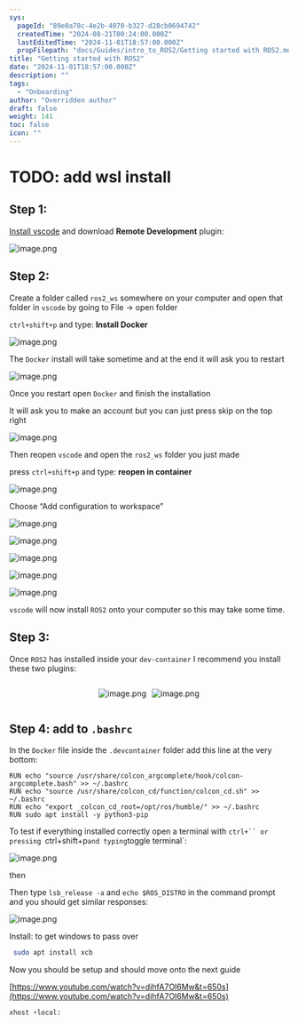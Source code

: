 ```yaml
---
sys:
  pageId: "89e0a78c-4e2b-4070-b327-d28cb0694742"
  createdTime: "2024-08-21T00:24:00.000Z"
  lastEditedTime: "2024-11-01T18:57:00.000Z"
  propFilepath: "docs/Guides/intro_to_ROS2/Getting started with ROS2.md"
title: "Getting started with ROS2"
date: "2024-11-01T18:57:00.000Z"
description: ""
tags:
  - "Onboarding"
author: "Overridden author"
draft: false
weight: 141
toc: false
icon: ""
---
```


# TODO: add wsl install

## Step 1:

[Install vscode](https://code.visualstudio.com/download) and download **Remote Development** plugin:

![image.png](https://prod-files-secure.s3.us-west-2.amazonaws.com/d518164a-d88e-44d1-a4ee-3adb3bd8bce0/efb52993-1881-4a40-b95e-6f020334f022/image.png?X-Amz-Algorithm=AWS4-HMAC-SHA256&X-Amz-Content-Sha256=UNSIGNED-PAYLOAD&X-Amz-Credential=ASIAZI2LB466XVP7G7DQ%2F20250421%2Fus-west-2%2Fs3%2Faws4_request&X-Amz-Date=20250421T190427Z&X-Amz-Expires=3600&X-Amz-Security-Token=IQoJb3JpZ2luX2VjEDsaCXVzLXdlc3QtMiJHMEUCIQDAmjiqDkloac%2BTlaOjaKPw6mENFkjrJIGOX3r0KzOVVgIgUv45Id06WIkdThsPIHWVFroS7jqKeB72zShBy130CPMqiAQIxP%2F%2F%2F%2F%2F%2F%2F%2F%2F%2FARAAGgw2Mzc0MjMxODM4MDUiDOH6zJfH8yVut%2B7S4SrcA1sgybCP6K2955j95BcvkktQhLKQvEjhU2GNzVHjLIwVtgOhZCKggaLfkQnAAbAgriGCjbefa3qGGgBvf%2Buf8wl5hOKGQm9ptOaWGcQbsFiSCFkEVNARmku9TuHjdroDyiYyyS%2FOsBpZI3Z9p%2BtKlj4FaGIP%2Bq6Avz9t9e98jHPW%2F5l%2FBXOQ7RihVOyE07wFzbKESepwL502uGFpkrUoRwxlD52nTEWsLdXrf57hOoek7PzmIJLoKNIsK9wQ9OiXukGgw%2FYs6JKnX7b3rkl35KiykSKP2JlblLpase0aHtJb%2BqeSxdBrC6Zik9NQOwunfWrWvu5C7sKWHrC7kJWO9HZJDF28jFDwngw80epfCJC7bAZZ7CEiCiBp%2F6ZgKEC9A5ZntFvTksll%2F7l8cK1inlQcp37tVwespkjthbeBr4Eeuyr%2FfQ1RQqMEudcKN36huI9H4iI2PC71As9j0MqRbjrGPTCC7X8pmahdMhNfyqcSdkrsxxDPSCPlvAADNelsRidAmWCxBlXlcovdvjOn52wAULTrvEUB%2BnQMWK4uaOC32dpHPmy5BmODlsxLl9NrC0CsqMTWuvSm6HYo3vGmoFD3ZeS9BYgOwvu7IQvwlRwXrkE6Da4ntXdblEAjMLOfmsAGOqUBFlLfwlfJayYaUJtABU%2Blh2xcGzrOFoAE%2Brxvf%2BwUPyApDcqNxFD2U9fhkS6fSqSJIhyzTbTDWg4UfptJbc81AFNEWNcOeBuXZQ3M6rAKEXESox%2BFOzCf19zH%2BAySy9DRWrYn4j0BiJVv%2BZL5e4rymCI4egJHHReGfrm9J%2Bi1P%2B3FXHzwDae5mAviJjuixxEL8hRA5Qc2Nz8SN2VbLjA54MCkKJdd&X-Amz-Signature=e7d7cd14c118c7d3e8279b872cc7ab7efda865bfe64df4c8f3c7e55f786be37a&X-Amz-SignedHeaders=host&x-id=GetObject)

## Step 2:

Create a folder called `ros2_ws` somewhere on your computer and open that folder in `vscode` by going to File → open folder 

`ctrl+shift+p` and type: **Install Docker**

![image.png](https://prod-files-secure.s3.us-west-2.amazonaws.com/d518164a-d88e-44d1-a4ee-3adb3bd8bce0/2269dc0e-1cd5-47ff-bceb-c04ad9b2eab0/image.png?X-Amz-Algorithm=AWS4-HMAC-SHA256&X-Amz-Content-Sha256=UNSIGNED-PAYLOAD&X-Amz-Credential=ASIAZI2LB466XVP7G7DQ%2F20250421%2Fus-west-2%2Fs3%2Faws4_request&X-Amz-Date=20250421T190427Z&X-Amz-Expires=3600&X-Amz-Security-Token=IQoJb3JpZ2luX2VjEDsaCXVzLXdlc3QtMiJHMEUCIQDAmjiqDkloac%2BTlaOjaKPw6mENFkjrJIGOX3r0KzOVVgIgUv45Id06WIkdThsPIHWVFroS7jqKeB72zShBy130CPMqiAQIxP%2F%2F%2F%2F%2F%2F%2F%2F%2F%2FARAAGgw2Mzc0MjMxODM4MDUiDOH6zJfH8yVut%2B7S4SrcA1sgybCP6K2955j95BcvkktQhLKQvEjhU2GNzVHjLIwVtgOhZCKggaLfkQnAAbAgriGCjbefa3qGGgBvf%2Buf8wl5hOKGQm9ptOaWGcQbsFiSCFkEVNARmku9TuHjdroDyiYyyS%2FOsBpZI3Z9p%2BtKlj4FaGIP%2Bq6Avz9t9e98jHPW%2F5l%2FBXOQ7RihVOyE07wFzbKESepwL502uGFpkrUoRwxlD52nTEWsLdXrf57hOoek7PzmIJLoKNIsK9wQ9OiXukGgw%2FYs6JKnX7b3rkl35KiykSKP2JlblLpase0aHtJb%2BqeSxdBrC6Zik9NQOwunfWrWvu5C7sKWHrC7kJWO9HZJDF28jFDwngw80epfCJC7bAZZ7CEiCiBp%2F6ZgKEC9A5ZntFvTksll%2F7l8cK1inlQcp37tVwespkjthbeBr4Eeuyr%2FfQ1RQqMEudcKN36huI9H4iI2PC71As9j0MqRbjrGPTCC7X8pmahdMhNfyqcSdkrsxxDPSCPlvAADNelsRidAmWCxBlXlcovdvjOn52wAULTrvEUB%2BnQMWK4uaOC32dpHPmy5BmODlsxLl9NrC0CsqMTWuvSm6HYo3vGmoFD3ZeS9BYgOwvu7IQvwlRwXrkE6Da4ntXdblEAjMLOfmsAGOqUBFlLfwlfJayYaUJtABU%2Blh2xcGzrOFoAE%2Brxvf%2BwUPyApDcqNxFD2U9fhkS6fSqSJIhyzTbTDWg4UfptJbc81AFNEWNcOeBuXZQ3M6rAKEXESox%2BFOzCf19zH%2BAySy9DRWrYn4j0BiJVv%2BZL5e4rymCI4egJHHReGfrm9J%2Bi1P%2B3FXHzwDae5mAviJjuixxEL8hRA5Qc2Nz8SN2VbLjA54MCkKJdd&X-Amz-Signature=0ebfd9a63ce19079bf334845283fe50f392ae1acbb40ac45da8ac0224c7b7a43&X-Amz-SignedHeaders=host&x-id=GetObject)

The `Docker` install will take sometime and at the end it will ask you to restart

![image.png](https://prod-files-secure.s3.us-west-2.amazonaws.com/d518164a-d88e-44d1-a4ee-3adb3bd8bce0/ed233f78-be33-4b1f-b89c-9c346c0e961e/image.png?X-Amz-Algorithm=AWS4-HMAC-SHA256&X-Amz-Content-Sha256=UNSIGNED-PAYLOAD&X-Amz-Credential=ASIAZI2LB466XVP7G7DQ%2F20250421%2Fus-west-2%2Fs3%2Faws4_request&X-Amz-Date=20250421T190427Z&X-Amz-Expires=3600&X-Amz-Security-Token=IQoJb3JpZ2luX2VjEDsaCXVzLXdlc3QtMiJHMEUCIQDAmjiqDkloac%2BTlaOjaKPw6mENFkjrJIGOX3r0KzOVVgIgUv45Id06WIkdThsPIHWVFroS7jqKeB72zShBy130CPMqiAQIxP%2F%2F%2F%2F%2F%2F%2F%2F%2F%2FARAAGgw2Mzc0MjMxODM4MDUiDOH6zJfH8yVut%2B7S4SrcA1sgybCP6K2955j95BcvkktQhLKQvEjhU2GNzVHjLIwVtgOhZCKggaLfkQnAAbAgriGCjbefa3qGGgBvf%2Buf8wl5hOKGQm9ptOaWGcQbsFiSCFkEVNARmku9TuHjdroDyiYyyS%2FOsBpZI3Z9p%2BtKlj4FaGIP%2Bq6Avz9t9e98jHPW%2F5l%2FBXOQ7RihVOyE07wFzbKESepwL502uGFpkrUoRwxlD52nTEWsLdXrf57hOoek7PzmIJLoKNIsK9wQ9OiXukGgw%2FYs6JKnX7b3rkl35KiykSKP2JlblLpase0aHtJb%2BqeSxdBrC6Zik9NQOwunfWrWvu5C7sKWHrC7kJWO9HZJDF28jFDwngw80epfCJC7bAZZ7CEiCiBp%2F6ZgKEC9A5ZntFvTksll%2F7l8cK1inlQcp37tVwespkjthbeBr4Eeuyr%2FfQ1RQqMEudcKN36huI9H4iI2PC71As9j0MqRbjrGPTCC7X8pmahdMhNfyqcSdkrsxxDPSCPlvAADNelsRidAmWCxBlXlcovdvjOn52wAULTrvEUB%2BnQMWK4uaOC32dpHPmy5BmODlsxLl9NrC0CsqMTWuvSm6HYo3vGmoFD3ZeS9BYgOwvu7IQvwlRwXrkE6Da4ntXdblEAjMLOfmsAGOqUBFlLfwlfJayYaUJtABU%2Blh2xcGzrOFoAE%2Brxvf%2BwUPyApDcqNxFD2U9fhkS6fSqSJIhyzTbTDWg4UfptJbc81AFNEWNcOeBuXZQ3M6rAKEXESox%2BFOzCf19zH%2BAySy9DRWrYn4j0BiJVv%2BZL5e4rymCI4egJHHReGfrm9J%2Bi1P%2B3FXHzwDae5mAviJjuixxEL8hRA5Qc2Nz8SN2VbLjA54MCkKJdd&X-Amz-Signature=77bc19e47b962b3a0e80a8f58951846cfc33a578f82a548638a455cc337801ee&X-Amz-SignedHeaders=host&x-id=GetObject)

Once you restart open `Docker` and finish the installation

It will ask you to make an account but you can just press skip on the top right

![image.png](https://prod-files-secure.s3.us-west-2.amazonaws.com/d518164a-d88e-44d1-a4ee-3adb3bd8bce0/21010ad9-1659-4fd9-9f59-9932a09b2a3d/image.png?X-Amz-Algorithm=AWS4-HMAC-SHA256&X-Amz-Content-Sha256=UNSIGNED-PAYLOAD&X-Amz-Credential=ASIAZI2LB466XVP7G7DQ%2F20250421%2Fus-west-2%2Fs3%2Faws4_request&X-Amz-Date=20250421T190427Z&X-Amz-Expires=3600&X-Amz-Security-Token=IQoJb3JpZ2luX2VjEDsaCXVzLXdlc3QtMiJHMEUCIQDAmjiqDkloac%2BTlaOjaKPw6mENFkjrJIGOX3r0KzOVVgIgUv45Id06WIkdThsPIHWVFroS7jqKeB72zShBy130CPMqiAQIxP%2F%2F%2F%2F%2F%2F%2F%2F%2F%2FARAAGgw2Mzc0MjMxODM4MDUiDOH6zJfH8yVut%2B7S4SrcA1sgybCP6K2955j95BcvkktQhLKQvEjhU2GNzVHjLIwVtgOhZCKggaLfkQnAAbAgriGCjbefa3qGGgBvf%2Buf8wl5hOKGQm9ptOaWGcQbsFiSCFkEVNARmku9TuHjdroDyiYyyS%2FOsBpZI3Z9p%2BtKlj4FaGIP%2Bq6Avz9t9e98jHPW%2F5l%2FBXOQ7RihVOyE07wFzbKESepwL502uGFpkrUoRwxlD52nTEWsLdXrf57hOoek7PzmIJLoKNIsK9wQ9OiXukGgw%2FYs6JKnX7b3rkl35KiykSKP2JlblLpase0aHtJb%2BqeSxdBrC6Zik9NQOwunfWrWvu5C7sKWHrC7kJWO9HZJDF28jFDwngw80epfCJC7bAZZ7CEiCiBp%2F6ZgKEC9A5ZntFvTksll%2F7l8cK1inlQcp37tVwespkjthbeBr4Eeuyr%2FfQ1RQqMEudcKN36huI9H4iI2PC71As9j0MqRbjrGPTCC7X8pmahdMhNfyqcSdkrsxxDPSCPlvAADNelsRidAmWCxBlXlcovdvjOn52wAULTrvEUB%2BnQMWK4uaOC32dpHPmy5BmODlsxLl9NrC0CsqMTWuvSm6HYo3vGmoFD3ZeS9BYgOwvu7IQvwlRwXrkE6Da4ntXdblEAjMLOfmsAGOqUBFlLfwlfJayYaUJtABU%2Blh2xcGzrOFoAE%2Brxvf%2BwUPyApDcqNxFD2U9fhkS6fSqSJIhyzTbTDWg4UfptJbc81AFNEWNcOeBuXZQ3M6rAKEXESox%2BFOzCf19zH%2BAySy9DRWrYn4j0BiJVv%2BZL5e4rymCI4egJHHReGfrm9J%2Bi1P%2B3FXHzwDae5mAviJjuixxEL8hRA5Qc2Nz8SN2VbLjA54MCkKJdd&X-Amz-Signature=426b09e967ebec69350d505bbefacbfca22de1cb5b15abfbf296659f1bb66ff3&X-Amz-SignedHeaders=host&x-id=GetObject)

Then reopen `vscode` and open the `ros2_ws` folder you just made

press `ctrl+shift+p` and type: **reopen in container**

![image.png](https://prod-files-secure.s3.us-west-2.amazonaws.com/d518164a-d88e-44d1-a4ee-3adb3bd8bce0/4e93b8c2-41ad-488c-8095-c74205196118/image.png?X-Amz-Algorithm=AWS4-HMAC-SHA256&X-Amz-Content-Sha256=UNSIGNED-PAYLOAD&X-Amz-Credential=ASIAZI2LB466XVP7G7DQ%2F20250421%2Fus-west-2%2Fs3%2Faws4_request&X-Amz-Date=20250421T190427Z&X-Amz-Expires=3600&X-Amz-Security-Token=IQoJb3JpZ2luX2VjEDsaCXVzLXdlc3QtMiJHMEUCIQDAmjiqDkloac%2BTlaOjaKPw6mENFkjrJIGOX3r0KzOVVgIgUv45Id06WIkdThsPIHWVFroS7jqKeB72zShBy130CPMqiAQIxP%2F%2F%2F%2F%2F%2F%2F%2F%2F%2FARAAGgw2Mzc0MjMxODM4MDUiDOH6zJfH8yVut%2B7S4SrcA1sgybCP6K2955j95BcvkktQhLKQvEjhU2GNzVHjLIwVtgOhZCKggaLfkQnAAbAgriGCjbefa3qGGgBvf%2Buf8wl5hOKGQm9ptOaWGcQbsFiSCFkEVNARmku9TuHjdroDyiYyyS%2FOsBpZI3Z9p%2BtKlj4FaGIP%2Bq6Avz9t9e98jHPW%2F5l%2FBXOQ7RihVOyE07wFzbKESepwL502uGFpkrUoRwxlD52nTEWsLdXrf57hOoek7PzmIJLoKNIsK9wQ9OiXukGgw%2FYs6JKnX7b3rkl35KiykSKP2JlblLpase0aHtJb%2BqeSxdBrC6Zik9NQOwunfWrWvu5C7sKWHrC7kJWO9HZJDF28jFDwngw80epfCJC7bAZZ7CEiCiBp%2F6ZgKEC9A5ZntFvTksll%2F7l8cK1inlQcp37tVwespkjthbeBr4Eeuyr%2FfQ1RQqMEudcKN36huI9H4iI2PC71As9j0MqRbjrGPTCC7X8pmahdMhNfyqcSdkrsxxDPSCPlvAADNelsRidAmWCxBlXlcovdvjOn52wAULTrvEUB%2BnQMWK4uaOC32dpHPmy5BmODlsxLl9NrC0CsqMTWuvSm6HYo3vGmoFD3ZeS9BYgOwvu7IQvwlRwXrkE6Da4ntXdblEAjMLOfmsAGOqUBFlLfwlfJayYaUJtABU%2Blh2xcGzrOFoAE%2Brxvf%2BwUPyApDcqNxFD2U9fhkS6fSqSJIhyzTbTDWg4UfptJbc81AFNEWNcOeBuXZQ3M6rAKEXESox%2BFOzCf19zH%2BAySy9DRWrYn4j0BiJVv%2BZL5e4rymCI4egJHHReGfrm9J%2Bi1P%2B3FXHzwDae5mAviJjuixxEL8hRA5Qc2Nz8SN2VbLjA54MCkKJdd&X-Amz-Signature=047aaec5cf14a1bdf7ff119b405a968b657e7472e58f5d77c845b3533ad5e7cf&X-Amz-SignedHeaders=host&x-id=GetObject)

Choose “Add configuration to workspace”

![image.png](https://prod-files-secure.s3.us-west-2.amazonaws.com/d518164a-d88e-44d1-a4ee-3adb3bd8bce0/9560b282-5060-4989-ba37-97e7b2c22476/image.png?X-Amz-Algorithm=AWS4-HMAC-SHA256&X-Amz-Content-Sha256=UNSIGNED-PAYLOAD&X-Amz-Credential=ASIAZI2LB466XVP7G7DQ%2F20250421%2Fus-west-2%2Fs3%2Faws4_request&X-Amz-Date=20250421T190427Z&X-Amz-Expires=3600&X-Amz-Security-Token=IQoJb3JpZ2luX2VjEDsaCXVzLXdlc3QtMiJHMEUCIQDAmjiqDkloac%2BTlaOjaKPw6mENFkjrJIGOX3r0KzOVVgIgUv45Id06WIkdThsPIHWVFroS7jqKeB72zShBy130CPMqiAQIxP%2F%2F%2F%2F%2F%2F%2F%2F%2F%2FARAAGgw2Mzc0MjMxODM4MDUiDOH6zJfH8yVut%2B7S4SrcA1sgybCP6K2955j95BcvkktQhLKQvEjhU2GNzVHjLIwVtgOhZCKggaLfkQnAAbAgriGCjbefa3qGGgBvf%2Buf8wl5hOKGQm9ptOaWGcQbsFiSCFkEVNARmku9TuHjdroDyiYyyS%2FOsBpZI3Z9p%2BtKlj4FaGIP%2Bq6Avz9t9e98jHPW%2F5l%2FBXOQ7RihVOyE07wFzbKESepwL502uGFpkrUoRwxlD52nTEWsLdXrf57hOoek7PzmIJLoKNIsK9wQ9OiXukGgw%2FYs6JKnX7b3rkl35KiykSKP2JlblLpase0aHtJb%2BqeSxdBrC6Zik9NQOwunfWrWvu5C7sKWHrC7kJWO9HZJDF28jFDwngw80epfCJC7bAZZ7CEiCiBp%2F6ZgKEC9A5ZntFvTksll%2F7l8cK1inlQcp37tVwespkjthbeBr4Eeuyr%2FfQ1RQqMEudcKN36huI9H4iI2PC71As9j0MqRbjrGPTCC7X8pmahdMhNfyqcSdkrsxxDPSCPlvAADNelsRidAmWCxBlXlcovdvjOn52wAULTrvEUB%2BnQMWK4uaOC32dpHPmy5BmODlsxLl9NrC0CsqMTWuvSm6HYo3vGmoFD3ZeS9BYgOwvu7IQvwlRwXrkE6Da4ntXdblEAjMLOfmsAGOqUBFlLfwlfJayYaUJtABU%2Blh2xcGzrOFoAE%2Brxvf%2BwUPyApDcqNxFD2U9fhkS6fSqSJIhyzTbTDWg4UfptJbc81AFNEWNcOeBuXZQ3M6rAKEXESox%2BFOzCf19zH%2BAySy9DRWrYn4j0BiJVv%2BZL5e4rymCI4egJHHReGfrm9J%2Bi1P%2B3FXHzwDae5mAviJjuixxEL8hRA5Qc2Nz8SN2VbLjA54MCkKJdd&X-Amz-Signature=86d90418babdd3f224b154d6cb50107780f9fb3efb710f42befe6c6de6ffc34d&X-Amz-SignedHeaders=host&x-id=GetObject)

![image.png](https://prod-files-secure.s3.us-west-2.amazonaws.com/d518164a-d88e-44d1-a4ee-3adb3bd8bce0/2ee63f81-886b-48e8-a553-dc6e5eac99e4/image.png?X-Amz-Algorithm=AWS4-HMAC-SHA256&X-Amz-Content-Sha256=UNSIGNED-PAYLOAD&X-Amz-Credential=ASIAZI2LB466XVP7G7DQ%2F20250421%2Fus-west-2%2Fs3%2Faws4_request&X-Amz-Date=20250421T190427Z&X-Amz-Expires=3600&X-Amz-Security-Token=IQoJb3JpZ2luX2VjEDsaCXVzLXdlc3QtMiJHMEUCIQDAmjiqDkloac%2BTlaOjaKPw6mENFkjrJIGOX3r0KzOVVgIgUv45Id06WIkdThsPIHWVFroS7jqKeB72zShBy130CPMqiAQIxP%2F%2F%2F%2F%2F%2F%2F%2F%2F%2FARAAGgw2Mzc0MjMxODM4MDUiDOH6zJfH8yVut%2B7S4SrcA1sgybCP6K2955j95BcvkktQhLKQvEjhU2GNzVHjLIwVtgOhZCKggaLfkQnAAbAgriGCjbefa3qGGgBvf%2Buf8wl5hOKGQm9ptOaWGcQbsFiSCFkEVNARmku9TuHjdroDyiYyyS%2FOsBpZI3Z9p%2BtKlj4FaGIP%2Bq6Avz9t9e98jHPW%2F5l%2FBXOQ7RihVOyE07wFzbKESepwL502uGFpkrUoRwxlD52nTEWsLdXrf57hOoek7PzmIJLoKNIsK9wQ9OiXukGgw%2FYs6JKnX7b3rkl35KiykSKP2JlblLpase0aHtJb%2BqeSxdBrC6Zik9NQOwunfWrWvu5C7sKWHrC7kJWO9HZJDF28jFDwngw80epfCJC7bAZZ7CEiCiBp%2F6ZgKEC9A5ZntFvTksll%2F7l8cK1inlQcp37tVwespkjthbeBr4Eeuyr%2FfQ1RQqMEudcKN36huI9H4iI2PC71As9j0MqRbjrGPTCC7X8pmahdMhNfyqcSdkrsxxDPSCPlvAADNelsRidAmWCxBlXlcovdvjOn52wAULTrvEUB%2BnQMWK4uaOC32dpHPmy5BmODlsxLl9NrC0CsqMTWuvSm6HYo3vGmoFD3ZeS9BYgOwvu7IQvwlRwXrkE6Da4ntXdblEAjMLOfmsAGOqUBFlLfwlfJayYaUJtABU%2Blh2xcGzrOFoAE%2Brxvf%2BwUPyApDcqNxFD2U9fhkS6fSqSJIhyzTbTDWg4UfptJbc81AFNEWNcOeBuXZQ3M6rAKEXESox%2BFOzCf19zH%2BAySy9DRWrYn4j0BiJVv%2BZL5e4rymCI4egJHHReGfrm9J%2Bi1P%2B3FXHzwDae5mAviJjuixxEL8hRA5Qc2Nz8SN2VbLjA54MCkKJdd&X-Amz-Signature=b4ffcc64882b97ae5c3ab61a345f59337b4d279b00dffc8ff5012869ae994187&X-Amz-SignedHeaders=host&x-id=GetObject)

![image.png](https://prod-files-secure.s3.us-west-2.amazonaws.com/d518164a-d88e-44d1-a4ee-3adb3bd8bce0/ae1580b2-b048-407e-aed9-b584224a7a04/image.png?X-Amz-Algorithm=AWS4-HMAC-SHA256&X-Amz-Content-Sha256=UNSIGNED-PAYLOAD&X-Amz-Credential=ASIAZI2LB466XVP7G7DQ%2F20250421%2Fus-west-2%2Fs3%2Faws4_request&X-Amz-Date=20250421T190427Z&X-Amz-Expires=3600&X-Amz-Security-Token=IQoJb3JpZ2luX2VjEDsaCXVzLXdlc3QtMiJHMEUCIQDAmjiqDkloac%2BTlaOjaKPw6mENFkjrJIGOX3r0KzOVVgIgUv45Id06WIkdThsPIHWVFroS7jqKeB72zShBy130CPMqiAQIxP%2F%2F%2F%2F%2F%2F%2F%2F%2F%2FARAAGgw2Mzc0MjMxODM4MDUiDOH6zJfH8yVut%2B7S4SrcA1sgybCP6K2955j95BcvkktQhLKQvEjhU2GNzVHjLIwVtgOhZCKggaLfkQnAAbAgriGCjbefa3qGGgBvf%2Buf8wl5hOKGQm9ptOaWGcQbsFiSCFkEVNARmku9TuHjdroDyiYyyS%2FOsBpZI3Z9p%2BtKlj4FaGIP%2Bq6Avz9t9e98jHPW%2F5l%2FBXOQ7RihVOyE07wFzbKESepwL502uGFpkrUoRwxlD52nTEWsLdXrf57hOoek7PzmIJLoKNIsK9wQ9OiXukGgw%2FYs6JKnX7b3rkl35KiykSKP2JlblLpase0aHtJb%2BqeSxdBrC6Zik9NQOwunfWrWvu5C7sKWHrC7kJWO9HZJDF28jFDwngw80epfCJC7bAZZ7CEiCiBp%2F6ZgKEC9A5ZntFvTksll%2F7l8cK1inlQcp37tVwespkjthbeBr4Eeuyr%2FfQ1RQqMEudcKN36huI9H4iI2PC71As9j0MqRbjrGPTCC7X8pmahdMhNfyqcSdkrsxxDPSCPlvAADNelsRidAmWCxBlXlcovdvjOn52wAULTrvEUB%2BnQMWK4uaOC32dpHPmy5BmODlsxLl9NrC0CsqMTWuvSm6HYo3vGmoFD3ZeS9BYgOwvu7IQvwlRwXrkE6Da4ntXdblEAjMLOfmsAGOqUBFlLfwlfJayYaUJtABU%2Blh2xcGzrOFoAE%2Brxvf%2BwUPyApDcqNxFD2U9fhkS6fSqSJIhyzTbTDWg4UfptJbc81AFNEWNcOeBuXZQ3M6rAKEXESox%2BFOzCf19zH%2BAySy9DRWrYn4j0BiJVv%2BZL5e4rymCI4egJHHReGfrm9J%2Bi1P%2B3FXHzwDae5mAviJjuixxEL8hRA5Qc2Nz8SN2VbLjA54MCkKJdd&X-Amz-Signature=0d02754a47215262da15da6a501ba38f1ed2f93b4947c67608ae2e622d1fa75a&X-Amz-SignedHeaders=host&x-id=GetObject)

![image.png](https://prod-files-secure.s3.us-west-2.amazonaws.com/d518164a-d88e-44d1-a4ee-3adb3bd8bce0/53255b28-f75e-430f-b9e3-c0ac8577e42b/image.png?X-Amz-Algorithm=AWS4-HMAC-SHA256&X-Amz-Content-Sha256=UNSIGNED-PAYLOAD&X-Amz-Credential=ASIAZI2LB466XVP7G7DQ%2F20250421%2Fus-west-2%2Fs3%2Faws4_request&X-Amz-Date=20250421T190427Z&X-Amz-Expires=3600&X-Amz-Security-Token=IQoJb3JpZ2luX2VjEDsaCXVzLXdlc3QtMiJHMEUCIQDAmjiqDkloac%2BTlaOjaKPw6mENFkjrJIGOX3r0KzOVVgIgUv45Id06WIkdThsPIHWVFroS7jqKeB72zShBy130CPMqiAQIxP%2F%2F%2F%2F%2F%2F%2F%2F%2F%2FARAAGgw2Mzc0MjMxODM4MDUiDOH6zJfH8yVut%2B7S4SrcA1sgybCP6K2955j95BcvkktQhLKQvEjhU2GNzVHjLIwVtgOhZCKggaLfkQnAAbAgriGCjbefa3qGGgBvf%2Buf8wl5hOKGQm9ptOaWGcQbsFiSCFkEVNARmku9TuHjdroDyiYyyS%2FOsBpZI3Z9p%2BtKlj4FaGIP%2Bq6Avz9t9e98jHPW%2F5l%2FBXOQ7RihVOyE07wFzbKESepwL502uGFpkrUoRwxlD52nTEWsLdXrf57hOoek7PzmIJLoKNIsK9wQ9OiXukGgw%2FYs6JKnX7b3rkl35KiykSKP2JlblLpase0aHtJb%2BqeSxdBrC6Zik9NQOwunfWrWvu5C7sKWHrC7kJWO9HZJDF28jFDwngw80epfCJC7bAZZ7CEiCiBp%2F6ZgKEC9A5ZntFvTksll%2F7l8cK1inlQcp37tVwespkjthbeBr4Eeuyr%2FfQ1RQqMEudcKN36huI9H4iI2PC71As9j0MqRbjrGPTCC7X8pmahdMhNfyqcSdkrsxxDPSCPlvAADNelsRidAmWCxBlXlcovdvjOn52wAULTrvEUB%2BnQMWK4uaOC32dpHPmy5BmODlsxLl9NrC0CsqMTWuvSm6HYo3vGmoFD3ZeS9BYgOwvu7IQvwlRwXrkE6Da4ntXdblEAjMLOfmsAGOqUBFlLfwlfJayYaUJtABU%2Blh2xcGzrOFoAE%2Brxvf%2BwUPyApDcqNxFD2U9fhkS6fSqSJIhyzTbTDWg4UfptJbc81AFNEWNcOeBuXZQ3M6rAKEXESox%2BFOzCf19zH%2BAySy9DRWrYn4j0BiJVv%2BZL5e4rymCI4egJHHReGfrm9J%2Bi1P%2B3FXHzwDae5mAviJjuixxEL8hRA5Qc2Nz8SN2VbLjA54MCkKJdd&X-Amz-Signature=f6235b5973a5de47a4d0f8f73d768479d8083b68f43c6f97252efe60bf190074&X-Amz-SignedHeaders=host&x-id=GetObject)

![image.png](https://prod-files-secure.s3.us-west-2.amazonaws.com/d518164a-d88e-44d1-a4ee-3adb3bd8bce0/7c562767-5af9-4ffb-97d1-327bcdf4ee00/image.png?X-Amz-Algorithm=AWS4-HMAC-SHA256&X-Amz-Content-Sha256=UNSIGNED-PAYLOAD&X-Amz-Credential=ASIAZI2LB466XVP7G7DQ%2F20250421%2Fus-west-2%2Fs3%2Faws4_request&X-Amz-Date=20250421T190427Z&X-Amz-Expires=3600&X-Amz-Security-Token=IQoJb3JpZ2luX2VjEDsaCXVzLXdlc3QtMiJHMEUCIQDAmjiqDkloac%2BTlaOjaKPw6mENFkjrJIGOX3r0KzOVVgIgUv45Id06WIkdThsPIHWVFroS7jqKeB72zShBy130CPMqiAQIxP%2F%2F%2F%2F%2F%2F%2F%2F%2F%2FARAAGgw2Mzc0MjMxODM4MDUiDOH6zJfH8yVut%2B7S4SrcA1sgybCP6K2955j95BcvkktQhLKQvEjhU2GNzVHjLIwVtgOhZCKggaLfkQnAAbAgriGCjbefa3qGGgBvf%2Buf8wl5hOKGQm9ptOaWGcQbsFiSCFkEVNARmku9TuHjdroDyiYyyS%2FOsBpZI3Z9p%2BtKlj4FaGIP%2Bq6Avz9t9e98jHPW%2F5l%2FBXOQ7RihVOyE07wFzbKESepwL502uGFpkrUoRwxlD52nTEWsLdXrf57hOoek7PzmIJLoKNIsK9wQ9OiXukGgw%2FYs6JKnX7b3rkl35KiykSKP2JlblLpase0aHtJb%2BqeSxdBrC6Zik9NQOwunfWrWvu5C7sKWHrC7kJWO9HZJDF28jFDwngw80epfCJC7bAZZ7CEiCiBp%2F6ZgKEC9A5ZntFvTksll%2F7l8cK1inlQcp37tVwespkjthbeBr4Eeuyr%2FfQ1RQqMEudcKN36huI9H4iI2PC71As9j0MqRbjrGPTCC7X8pmahdMhNfyqcSdkrsxxDPSCPlvAADNelsRidAmWCxBlXlcovdvjOn52wAULTrvEUB%2BnQMWK4uaOC32dpHPmy5BmODlsxLl9NrC0CsqMTWuvSm6HYo3vGmoFD3ZeS9BYgOwvu7IQvwlRwXrkE6Da4ntXdblEAjMLOfmsAGOqUBFlLfwlfJayYaUJtABU%2Blh2xcGzrOFoAE%2Brxvf%2BwUPyApDcqNxFD2U9fhkS6fSqSJIhyzTbTDWg4UfptJbc81AFNEWNcOeBuXZQ3M6rAKEXESox%2BFOzCf19zH%2BAySy9DRWrYn4j0BiJVv%2BZL5e4rymCI4egJHHReGfrm9J%2Bi1P%2B3FXHzwDae5mAviJjuixxEL8hRA5Qc2Nz8SN2VbLjA54MCkKJdd&X-Amz-Signature=85b26f2cd6c9d1804d004eb02dd0da304b43300a6404966b100e23871d9f98fa&X-Amz-SignedHeaders=host&x-id=GetObject)

`vscode` will now install `ROS2` onto your computer so this may take some time.

## Step 3:

Once `ROS2` has installed inside your `dev-container` I recommend you install these two plugins:

<div style="display: flex;flex-direction: row; column-gap:10px; max-width: 630px;justify-content: center;">
<div>

![image.png](https://prod-files-secure.s3.us-west-2.amazonaws.com/d518164a-d88e-44d1-a4ee-3adb3bd8bce0/3fc3d550-5a54-4ba1-ba6b-faa01cdb7369/image.png?X-Amz-Algorithm=AWS4-HMAC-SHA256&X-Amz-Content-Sha256=UNSIGNED-PAYLOAD&X-Amz-Credential=ASIAZI2LB46673SO757K%2F20250421%2Fus-west-2%2Fs3%2Faws4_request&X-Amz-Date=20250421T190433Z&X-Amz-Expires=3600&X-Amz-Security-Token=IQoJb3JpZ2luX2VjEDsaCXVzLXdlc3QtMiJIMEYCIQCEVea0bGCYLSxw8tX1%2BVJDDwGi3T2u4MrOCHWaabgWoAIhAKoSxqufDgA8cvRtVCHA9UnQnNQ%2FdQWIqWyjvWFyOFsMKogECMT%2F%2F%2F%2F%2F%2F%2F%2F%2F%2FwEQABoMNjM3NDIzMTgzODA1IgwJL%2BH4R5Hm0KuA4xEq3APveJwXDF4RIpun2mFoQt42nZ4lCJdLCWYLHRnulCfWhgk0rdFE534UQI%2BmFVYcF9TcdQOQGJlBCZlzjXpB%2FChlGyvlrQYhNfqdF14RbBn6UXb6T6OqX0aw00y65woH7gCwakj040GADdCuwnvKudD65aug5wSlmzj4FkjL6cXbd8zjOjKq3IHxAKQ4zsUSpbCiEtlTWaqM8FwU583tYNZoY%2BYNuXQ%2BfXSBA%2B5OtiE6%2B%2B9Q0ApK9VOlKmjx6RVSZ5pfwgm16vjyVyLgHjpPcBxZMioRQonShm%2FArPTdfIZEGJTKfOXn%2FpI%2FAdXLiB8TxB7Fsrrmar3mqXn91uX%2BsTqplaDVYTLuhz3GA8hPCOQLJYeZZJmE6uA41ZQjiVQsfKhs6ivUQD1h%2F3mvzU6hAvqmTnbkvtwgPRiOwToI5%2BUDW4cz1rMzqa3Psj8h5gPDuRN3XsunX1RaM1hOHlJL21ayoD%2FqEbhyuYp0gbKGA7Z6v4RKFDD%2BbdJ6QVNcU%2FnrHnc7%2FXQeIyy9hs8%2BuT%2FVhf%2Bb8UBn0mTQoE1d%2Bcx7n9FJVKc8qUmPdIDo5v5Y4N4lw%2FpPxYSLdcLoZ83RUAfzBYZ3PE%2BvLR6CHevtQCaTaC93qyAh96tyGcByHoFApTCvn5rABjqkAfzCaHe1ytrfJdTmf7UG8HYTMONAVAYhxD8Ce7AesT8pU0TJS6oxv39nm5y1daoiqqjwnGOVz4f6k20q5WHioZbHs0%2BM5z%2Fxxlch%2FKwL26aS84L80F4Y0TIvp4je%2F3RgIb4HkHmr2qTq4FAahWOK0w%2BI%2BAiDPndHkYP5Mf26KSnh11zXOZK8phh0nTLIQ%2FPUpnAYzuxD48J7tS0WRsirBFMn%2Bvyi&X-Amz-Signature=50ba54c6e025bd6c112484908a45d44bb1bb07bf3806b9bd52a55688c9f58542&X-Amz-SignedHeaders=host&x-id=GetObject)

</div>
<div>

![image.png](https://prod-files-secure.s3.us-west-2.amazonaws.com/d518164a-d88e-44d1-a4ee-3adb3bd8bce0/d994cc66-13c2-4093-a5a3-f84cf4601a82/image.png?X-Amz-Algorithm=AWS4-HMAC-SHA256&X-Amz-Content-Sha256=UNSIGNED-PAYLOAD&X-Amz-Credential=ASIAZI2LB466RYDGXF7V%2F20250421%2Fus-west-2%2Fs3%2Faws4_request&X-Amz-Date=20250421T190433Z&X-Amz-Expires=3600&X-Amz-Security-Token=IQoJb3JpZ2luX2VjEDsaCXVzLXdlc3QtMiJGMEQCIBRym1gRiuwh7i%2F5H3QxMTYPNLxOEf6w%2BwEg1uyqVj0zAiADD%2BCuEIE9txCkfTn%2BaJy5LHLvYw3GCixoiKdwcoMpoCqIBAjE%2F%2F%2F%2F%2F%2F%2F%2F%2F%2F8BEAAaDDYzNzQyMzE4MzgwNSIMkg%2BnOFH%2FtOT0SyOTKtwD2wfKBr81qrv8xmAucTht2GviVHI%2FDiuZW1CsPeL4BY5sbxf33IYGas8MQoXQApu7V24iu1S%2BZC4YNzhHA4bYdspNy2FQ8%2FTxUC8OHFEon6HQoel%2FkvzDxxnPH%2FYRCBHARlS8J%2F73Uciu15v0WNfFaBkPZhh05PuE1V5tbeVIjW1kHu9ZTxCgXXCNo8w0q%2FNb4JkK7vdGEvKzDZ9d5PFManDCVC5x2NSuRSbBOoknWgRM9gIXmKj0gYNaS3GV7uKc7acXW9fl3BUPNuegS9ARb5%2FoV20Qxb1fUM1DEsGIn2NuGiB48EC8TU0RJhpd15Ex3ss9AO4WdocrWRcDh7nS6bbzXx4KByJ8KAsmIPkoeL3rd%2Fjakzi1x5A%2B94rcY%2BRrAHqlULzjsjcj%2BCjSjFBZhAmsfib%2FB6%2FRL1pVWpRrhe5lY237vRXy6hEbCHvCgIVOm7JvePgSE4OPKrNNComa8pQt%2Ff1n4%2BvoEym%2BlYIeaNyLSK1jzjasC5auUpfZ5Kc%2B6ScQMjpHUW4hFjoruPSUuqu2vcKvObtAvgOQM85ZWSLp1OSSuF1MIEmtfSqNO1FkTNcdNOpziYosciZtmZJIgcXS6Rq1YdnQdcLQc%2BTPOCU21vUbkCnlP%2FH8N9Yw8Z%2BawAY6pgGIi6hgB4%2Bcg1AJt8UvJMSo4FNzJP8JXZvEiPlBkE1RUa50AdyrC1GDMtKepP00DwMzOcDFPFal3Fu7sEfLxhqbMwWxk3P4gOk8Gu3hyBcOFZlkOwv4VFcAuS7Udq3BpXuqprHlO6GcQ%2F7l7S9u2KY2raOQcxHIW0YjSBpe8dwRptxfCmUMVdFnISf42NMBpI8Q0nbNvqfCJ5cZcZDbc7arj0UORej2&X-Amz-Signature=57bb4f08369296ad74f000bdc0a8bedd72862f839186256edc4628a8e6f39bc3&X-Amz-SignedHeaders=host&x-id=GetObject)

</div>
</div>

## Step 4: add to `.bashrc`

In the `Docker` file inside the `.devcontainer` folder add this line at the very bottom: 

```docker
RUN echo "source /usr/share/colcon_argcomplete/hook/colcon-argcomplete.bash" >> ~/.bashrc
RUN echo "source /usr/share/colcon_cd/function/colcon_cd.sh" >> ~/.bashrc
RUN echo "export _colcon_cd_root=/opt/ros/humble/" >> ~/.bashrc
RUN sudo apt install -y python3-pip 
```

To test if everything installed correctly open a terminal with `ctrl+`` or pressing `ctrl+shift+p` and typing `toggle terminal`:

![image.png](https://prod-files-secure.s3.us-west-2.amazonaws.com/d518164a-d88e-44d1-a4ee-3adb3bd8bce0/6a4943d8-b04e-4c02-9a58-775f3384d1a5/image.png?X-Amz-Algorithm=AWS4-HMAC-SHA256&X-Amz-Content-Sha256=UNSIGNED-PAYLOAD&X-Amz-Credential=ASIAZI2LB466XVP7G7DQ%2F20250421%2Fus-west-2%2Fs3%2Faws4_request&X-Amz-Date=20250421T190427Z&X-Amz-Expires=3600&X-Amz-Security-Token=IQoJb3JpZ2luX2VjEDsaCXVzLXdlc3QtMiJHMEUCIQDAmjiqDkloac%2BTlaOjaKPw6mENFkjrJIGOX3r0KzOVVgIgUv45Id06WIkdThsPIHWVFroS7jqKeB72zShBy130CPMqiAQIxP%2F%2F%2F%2F%2F%2F%2F%2F%2F%2FARAAGgw2Mzc0MjMxODM4MDUiDOH6zJfH8yVut%2B7S4SrcA1sgybCP6K2955j95BcvkktQhLKQvEjhU2GNzVHjLIwVtgOhZCKggaLfkQnAAbAgriGCjbefa3qGGgBvf%2Buf8wl5hOKGQm9ptOaWGcQbsFiSCFkEVNARmku9TuHjdroDyiYyyS%2FOsBpZI3Z9p%2BtKlj4FaGIP%2Bq6Avz9t9e98jHPW%2F5l%2FBXOQ7RihVOyE07wFzbKESepwL502uGFpkrUoRwxlD52nTEWsLdXrf57hOoek7PzmIJLoKNIsK9wQ9OiXukGgw%2FYs6JKnX7b3rkl35KiykSKP2JlblLpase0aHtJb%2BqeSxdBrC6Zik9NQOwunfWrWvu5C7sKWHrC7kJWO9HZJDF28jFDwngw80epfCJC7bAZZ7CEiCiBp%2F6ZgKEC9A5ZntFvTksll%2F7l8cK1inlQcp37tVwespkjthbeBr4Eeuyr%2FfQ1RQqMEudcKN36huI9H4iI2PC71As9j0MqRbjrGPTCC7X8pmahdMhNfyqcSdkrsxxDPSCPlvAADNelsRidAmWCxBlXlcovdvjOn52wAULTrvEUB%2BnQMWK4uaOC32dpHPmy5BmODlsxLl9NrC0CsqMTWuvSm6HYo3vGmoFD3ZeS9BYgOwvu7IQvwlRwXrkE6Da4ntXdblEAjMLOfmsAGOqUBFlLfwlfJayYaUJtABU%2Blh2xcGzrOFoAE%2Brxvf%2BwUPyApDcqNxFD2U9fhkS6fSqSJIhyzTbTDWg4UfptJbc81AFNEWNcOeBuXZQ3M6rAKEXESox%2BFOzCf19zH%2BAySy9DRWrYn4j0BiJVv%2BZL5e4rymCI4egJHHReGfrm9J%2Bi1P%2B3FXHzwDae5mAviJjuixxEL8hRA5Qc2Nz8SN2VbLjA54MCkKJdd&X-Amz-Signature=3909fee62949a5cace3a95e992f5aaa77d37f152360269f045040a88405f683b&X-Amz-SignedHeaders=host&x-id=GetObject)

then 

Then type `lsb_release -a` and `echo $ROS_DISTRO` in the command prompt and you should get similar responses:

![image.png](https://prod-files-secure.s3.us-west-2.amazonaws.com/d518164a-d88e-44d1-a4ee-3adb3bd8bce0/3e635dec-a805-4e85-8b9e-d000e5b71a4e/image.png?X-Amz-Algorithm=AWS4-HMAC-SHA256&X-Amz-Content-Sha256=UNSIGNED-PAYLOAD&X-Amz-Credential=ASIAZI2LB466XVP7G7DQ%2F20250421%2Fus-west-2%2Fs3%2Faws4_request&X-Amz-Date=20250421T190427Z&X-Amz-Expires=3600&X-Amz-Security-Token=IQoJb3JpZ2luX2VjEDsaCXVzLXdlc3QtMiJHMEUCIQDAmjiqDkloac%2BTlaOjaKPw6mENFkjrJIGOX3r0KzOVVgIgUv45Id06WIkdThsPIHWVFroS7jqKeB72zShBy130CPMqiAQIxP%2F%2F%2F%2F%2F%2F%2F%2F%2F%2FARAAGgw2Mzc0MjMxODM4MDUiDOH6zJfH8yVut%2B7S4SrcA1sgybCP6K2955j95BcvkktQhLKQvEjhU2GNzVHjLIwVtgOhZCKggaLfkQnAAbAgriGCjbefa3qGGgBvf%2Buf8wl5hOKGQm9ptOaWGcQbsFiSCFkEVNARmku9TuHjdroDyiYyyS%2FOsBpZI3Z9p%2BtKlj4FaGIP%2Bq6Avz9t9e98jHPW%2F5l%2FBXOQ7RihVOyE07wFzbKESepwL502uGFpkrUoRwxlD52nTEWsLdXrf57hOoek7PzmIJLoKNIsK9wQ9OiXukGgw%2FYs6JKnX7b3rkl35KiykSKP2JlblLpase0aHtJb%2BqeSxdBrC6Zik9NQOwunfWrWvu5C7sKWHrC7kJWO9HZJDF28jFDwngw80epfCJC7bAZZ7CEiCiBp%2F6ZgKEC9A5ZntFvTksll%2F7l8cK1inlQcp37tVwespkjthbeBr4Eeuyr%2FfQ1RQqMEudcKN36huI9H4iI2PC71As9j0MqRbjrGPTCC7X8pmahdMhNfyqcSdkrsxxDPSCPlvAADNelsRidAmWCxBlXlcovdvjOn52wAULTrvEUB%2BnQMWK4uaOC32dpHPmy5BmODlsxLl9NrC0CsqMTWuvSm6HYo3vGmoFD3ZeS9BYgOwvu7IQvwlRwXrkE6Da4ntXdblEAjMLOfmsAGOqUBFlLfwlfJayYaUJtABU%2Blh2xcGzrOFoAE%2Brxvf%2BwUPyApDcqNxFD2U9fhkS6fSqSJIhyzTbTDWg4UfptJbc81AFNEWNcOeBuXZQ3M6rAKEXESox%2BFOzCf19zH%2BAySy9DRWrYn4j0BiJVv%2BZL5e4rymCI4egJHHReGfrm9J%2Bi1P%2B3FXHzwDae5mAviJjuixxEL8hRA5Qc2Nz8SN2VbLjA54MCkKJdd&X-Amz-Signature=e52cf7759ffb7f85222813d1722696d465aa05847e5f9fa832674bd948a9cc3f&X-Amz-SignedHeaders=host&x-id=GetObject)

Install:  to get windows to pass over

```bash
 sudo apt install xcb
```

Now you should be setup and should move onto the next guide 

[https://www.youtube.com/watch?v=dihfA7Ol6Mw&t=650s](https://www.youtube.com/watch?v=dihfA7Ol6Mw&t=650s)

```python
xhost +local:
```
